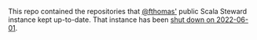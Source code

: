 This repo contained the repositories that [@fthomas'](https://github.com/fthomas) public Scala Steward instance kept up-to-date.
That instance has been [shut down on 2022-06-01](https://twitter.com/fst9000/status/1532088018084978689).
